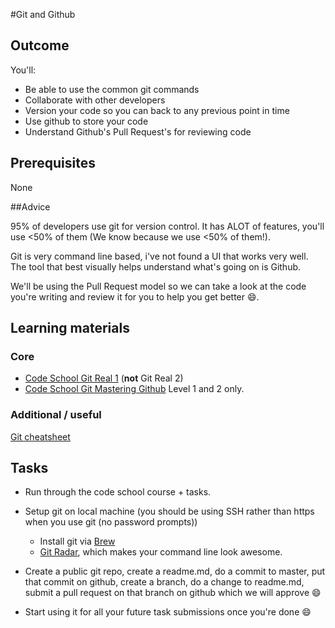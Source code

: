 #Git and Github

## Outcome

You'll:

* Be able to use the common git commands
* Collaborate with other developers
* Version your code so you can back to any previous point in time
* Use github to store your code 
* Understand Github's Pull Request's for reviewing code

## Prerequisites

None

##Advice

95% of developers use git for version control. It has ALOT of features, you'll use <50% of them (We know because we use <50% of them!).

Git is very command line based, i've not found a UI that works very well. The tool that best visually helps understand what's going on is Github.

We'll be using the Pull Request model so we can take a look at the code you're writing and review it for you to help you get better :smile:.

## Learning materials

### Core

* [Code School Git Real 1](https://www.codeschool.com/courses/git-real) (**not** Git Real 2)
* [Code School Git Mastering Github](https://www.codeschool.com/courses/mastering-github) Level 1 and 2 only.

### Additional / useful

[Git cheatsheet](https://training.github.com/kit/downloads/github-git-cheat-sheet.pdf)

## Tasks

* Run through the code school course + tasks.
* Setup git on local machine (you should be using SSH rather than https when you use git (no password prompts))
  * Install git via [Brew](http://brew.sh/)
  * [Git Radar](https://github.com/michaeldfallen/git-radar), which makes your command line look awesome.
  
* Create a public git repo, create a readme.md, do a commit to master, put that commit on github, create a branch, do a change to readme.md, submit a pull request on that branch on github which we will approve :smile:
* Start using it for all your future task submissions once you're done :smile:
